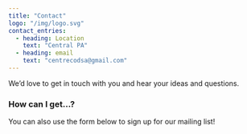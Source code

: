```yaml
---
title: "Contact"
logo: "/img/logo.svg"
contact_entries:
  - heading: Location
    text: "Central PA"
  - heading: email
    text: "centrecodsa@gmail.com"
---
```


We’d love to get in touch with you and hear your ideas and
questions.

<h3 class="f4 b lh-title mb2">How can I get…?</h3>

You can also use the form below to sign up for our mailing list!
